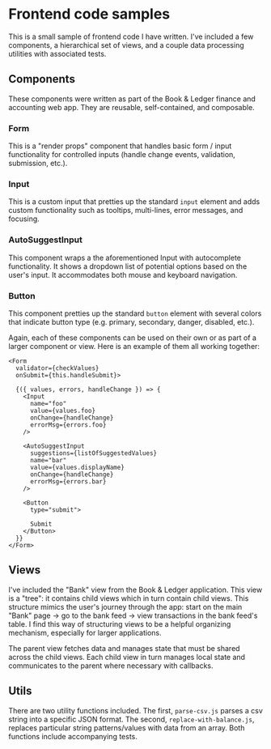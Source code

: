 # Frontend code samples
This is a small sample of frontend code I have written.  I've included a few components, a hierarchical set of views, and a couple data processing utilities with associated tests.

## Components
These components were written as part of the Book & Ledger finance and accounting web app.  They are reusable, self-contained, and composable.

### Form
This is a "render props" component that handles basic form / input functionality for controlled inputs (handle change events, validation, submission, etc.).

### Input
This is a custom input that pretties up the standard `input` element and adds custom functionality such as tooltips, multi-lines, error messages, and focusing.

### AutoSuggestInput
This component wraps a the aforementioned Input with autocomplete functionality.  It shows a dropdown list of potential options based on the user's input.  It accommodates both mouse and keyboard navigation.

### Button
This component pretties up the standard `button` element with several colors that indicate button type (e.g. primary, secondary, danger, disabled, etc.).

Again, each of these components can be used on their own or as part of a larger component or view.  Here is an example of them all working together:

    <Form
      validator={checkValues}
      onSubmit={this.handleSubmit}>

      {({ values, errors, handleChange }) => {
        <Input
          name="foo"
          value={values.foo}
          onChange={handleChange}
          errorMsg={errors.foo}
        />

        <AutoSuggestInput
          suggestions={listOfSuggestedValues}
          name="bar"
          value={values.displayName}
          onChange={handleChange}
          errorMsg={errors.bar}
        />

        <Button
          type="submit">

          Submit
        </Button>
      }}
    </Form>

## Views
I've included the "Bank" view from the Book & Ledger application.  This view is a "tree": it contains child views which in turn contain child views.  This structure mimics the user's journey through the app: start on the main "Bank" page -> go to the bank feed -> view transactions in the bank feed's table.  I find this way of structuring views to be a helpful organizing mechanism, especially for larger applications.

The parent view fetches data and manages state that must be shared across the child views.  Each child view in turn manages local state and communicates to the parent where necessary with callbacks.

## Utils
There are two utility functions included.  The first, `parse-csv.js` parses a csv string into a specific JSON format.  The second, `replace-with-balance.js`, replaces particular string patterns/values with data from an array.  Both functions include accompanying tests.
